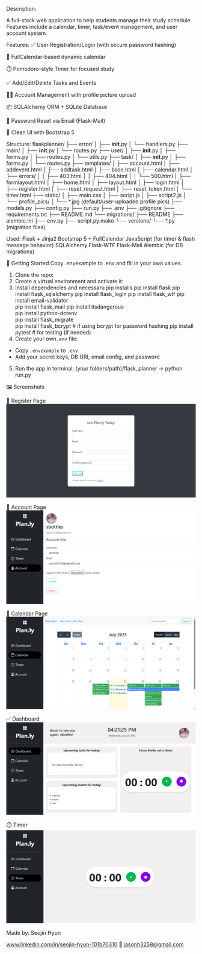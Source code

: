 Description:

A full-stack web application to help students manage their study schedule.
Features include a calendar, timer, task/event management, and user account system.

Features:
✅ User Registration/Login (with secure password hashing)

📆 FullCalendar-based dynamic calendar

⏱️ Pomodoro-style Timer for focused study

✅ Add/Edit/Delete Tasks and Events

🧑‍💻 Account Management with profile picture upload

📦 SQLAlchemy ORM + SQLite Database

📧 Password Reset via Email (Flask-Mail)

🎨 Clean UI with Bootstrap 5

Structure:
flaskplanner/
├── error/
│   ├── __init__.py
│   └── handlers.py
├── main/
│   ├── __init__.py
│   └── routes.py
├── user/
│   ├── __init__.py
│   ├── forms.py
│   ├── routes.py
│   └── utils.py
├── task/
│   ├── __init__.py
│   ├── forms.py
│   └── routes.py
├── templates/
│   ├── account.html
│   ├── addevent.html
│   ├── addtask.html
│   ├── base.html
│   ├── calendar.html
│   ├── errors/
│   │   ├── 403.html
│   │   ├── 404.html
│   │   └── 500.html
│   ├── formlayout.html
│   ├── home.html
│   ├── layout.html
│   ├── login.html
│   ├── register.html
│   ├── reset_request.html
│   ├── reset_token.html
│   └── timer.html
├── static/
│   ├── main.css
│   ├── script.js
│   ├── script2.js
│   └── profile_pics/
│       └── *.jpg (default/user-uploaded profile pics)
├── models.py
├── config.py
├── run.py
├── .env
├── .gitignore
├── requirements.txt
├── README.md
└── migrations/
    ├── README
    ├── alembic.ini
    ├── env.py
    ├── script.py.mako
    └── versions/
        └── *.py (migration files)

Used: 
Flask + Jinja2
Bootstrap 5 + FullCalendar
JavaScript (for timer & flash message behavior)
SQLAlchemy
Flask-WTF
Flask-Mail
Alembic (for DB migrations)

🚀 Getting Started
Copy .envexample to .env and fill in your own values.
1. Clone the repo:
2. Create a virtual environment and activate it:
3. Install dependencies and necessaru pip installs
        pip install flask
        pip install flask_sqlalchemy
        pip install flask_login
        pip install flask_wtf
        pip install email-validator        
        pip install flask_mail
        pip install itsdangerous           
        pip install python-dotenv          
        pip install flask_migrate    
        pip install flask_bcrypt           # if using bcrypt for password hashing
        pip install pytest                 # for testing (if needed)      
4. Create your own`.env` file:
 - Copy `.envexample` to `.env`
 - Add your secret keys, DB URI, email config, and password
5. Run the app in terminal: (your folders/path)/flask_planner -> python run.py 

🖼️ Screenshots

🔐 Register Page
![Register Page](screenshots/registerpage.png)

👤 Account Page
![Account Page](screenshots/account.png)

📆 Calendar Page
![Calendar](screenshots/calendar.png)

✅ Dashboard
![Dashboard](screenshots/dashboard.png)

⏱️ Timer
![Timer](screenshots/timer.png)


Made by: Seojin Hyun

www.linkedin.com/in/seojin-hyun-101b70310
📧 jasonh3258@gmail.com